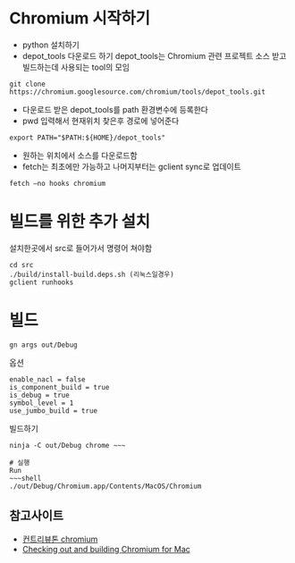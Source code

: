 # Chromium 시작하기
- python 설치하기
- depot_tools 다운로드 하기 depot_tools는 Chromium 관련 프로젝트 소스 받고 빌드하는데 사용되는 tool의 모임
~~~shell
git clone https://chromium.googlesource.com/chromium/tools/depot_tools.git
~~~
 - 다운로드 받은 depot_tools를 path 환경변수에 등록한다
 - pwd 입력해서 현재위치 찾은후 경로에 넣어준다
~~~shell
export PATH="$PATH:${HOME}/depot_tools"
~~~
- 원하는 위치에서 소스를 다운로드함
- fetch는 최초에만 가능하고 나머지부터는 gclient sync로 업데이트
~~~shell
fetch —no hooks chromium
~~~

# 빌드를 위한 추가 설치
설치한곳에서 src로 들어가서 명령어 쳐야함 
~~~shell
cd src
./build/install-build.deps.sh (리눅스일경우)
gclient runhooks
~~~

# 빌드
~~~shell
gn args out/Debug
~~~

옵션
~~~
enable_nacl = false
is_component_build = true
is_debug = true
symbol_level = 1
use_jumbo_build = true
~~~

빌드하기
~~~shell
ninja -C out/Debug chrome ~~~

# 실행
Run
~~~shell
./out/Debug/Chromium.app/Contents/MacOS/Chromium 
~~~


## 참고사이트
- [컨트리뷰톤 chromium](https://github.com/romandev/contributhon2018)  
- [Checking out and building Chromium for Mac](https://chromium.googlesource.com/chromium/src/+/master/docs/mac_build_instructions.md)